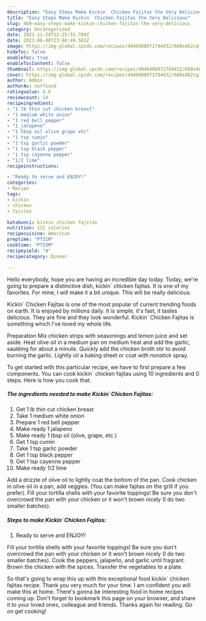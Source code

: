 ```yaml
---
description: "Easy Steps Make Kickin´ Chicken Fajitas the Very Delicious"
title: "Easy Steps Make Kickin´ Chicken Fajitas the Very Delicious"
slug: 469-easy-steps-make-kickin-chicken-fajitas-the-very-delicious
category: Uncategorized
date: 2022-11-24T12:25:53.704Z
date: 2023-06-06T23:48:49.501Z
image: https://img-global.cpcdn.com/recipes/4946908971794432/680x482cq70/kickin-chicken-fajitas-recipe-main-photo.jpg
hideToc: false
enableToc: true
enableTocContent: false
thumbnail: https://img-global.cpcdn.com/recipes/4946908971794432/680x482cq70/kickin-chicken-fajitas-recipe-main-photo.jpg
cover: https://img-global.cpcdn.com/recipes/4946908971794432/680x482cq70/kickin-chicken-fajitas-recipe-main-photo.jpg
author: Admin
authorAv: notfound
ratingvalue: 4.6
reviewcount: 14
recipeingredient:
- "1 lb thin cut chicken breast"
- "1 medium white onion"
- "1 red bell pepper"
- "1 jalapeno"
- "1 tbsp oil olive grape etc"
- "1 tsp cumin"
- "1 tsp garlic powder"
- "1 tsp black pepper"
- "1 tsp cayenne pepper"
- "1/2 lime"
recipeinstructions:

- "Ready to serve and ENJOY!"
categories:
- Recipe
tags:
- kickin
- chicken
- fajitas

katakunci: kickin chicken fajitas 
nutrition: 122 calories
recipecuisine: American
preptime: "PT31M"
cooktime: "PT33M"
recipeyield: "4"
recipecategory: Dinner

---
```



Hello everybody, hope you are having an incredible day today. Today, we're going to prepare a distinctive dish, kickin´ chicken fajitas. It is one of my favorites. For mine, I will make it a bit unique. This will be really delicious.

Kickin´ Chicken Fajitas is one of the most popular of current trending foods on earth. It is enjoyed by millions daily. It is simple, it's fast, it tastes delicious. They are fine and they look wonderful. Kickin´ Chicken Fajitas is something which I've loved my whole life.

Preparation Mix chicken strips with seasonings and lemon juice and set aside. Heat olive oil in a medium pan on medium heat and add the garlic, sautéing for about a minute. Quickly add the chicken broth stir to avoid burning the garlic. Lightly oil a baking sheet or coat with nonstick spray.


To get started with this particular recipe, we have to first prepare a few components. You can cook kickin´ chicken fajitas using 10 ingredients and 0 steps. Here is how you cook that.

<!--inarticleads1-->

##### The ingredients needed to make Kickin´ Chicken Fajitas:

1. Get 1 lb thin cut chicken breast
1. Take 1 medium white onion
1. Prepare 1 red bell pepper
1. Make ready 1 jalapeno
1. Make ready 1 tbsp oil (olive, grape, etc.)
1. Get 1 tsp cumin
1. Take 1 tsp garlic powder
1. Get 1 tsp black pepper
1. Get 1 tsp cayenne pepper
1. Make ready 1/2 lime


Add a drizzle of olive oil to lightly coat the bottom of the pan. Cook chicken in olive oil in a pan, add veggies. (You can make fajitas on the grill if you prefer). Fill your tortilla shells with your favorite toppings! Be sure you don&#39;t overcrowd the pan with your chicken or it won&#39;t brown nicely (I do two smaller batches). 

<!--inarticleads2-->

##### Steps to make Kickin´ Chicken Fajitas:


1. Ready to serve and ENJOY!

Fill your tortilla shells with your favorite toppings! Be sure you don&#39;t overcrowd the pan with your chicken or it won&#39;t brown nicely (I do two smaller batches). Cook the peppers, jalapeño, and garlic until fragrant. Brown the chicken with the spices. Transfer the vegetables to a plate. 

So that's going to wrap this up with this exceptional food kickin´ chicken fajitas recipe. Thank you very much for your time. I am confident you will make this at home. There's gonna be interesting food in home recipes coming up. Don't forget to bookmark this page on your browser, and share it to your loved ones, colleague and friends. Thanks again for reading. Go on get cooking!
